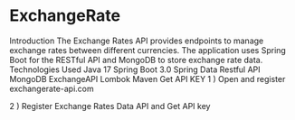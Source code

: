 # ExchangeRate
Introduction
The Exchange Rates API provides endpoints to manage exchange rates between different currencies. The application uses Spring Boot for the RESTful API and MongoDB to store exchange rate data.
Technologies Used
Java 17
Spring Boot 3.0
Spring Data
Restful API
MongoDB
ExchangeAPI
Lombok
Maven
Get API KEY 
1 ) Open and register exchangerate-api.com

2 ) Register Exchange Rates Data API and Get API key


